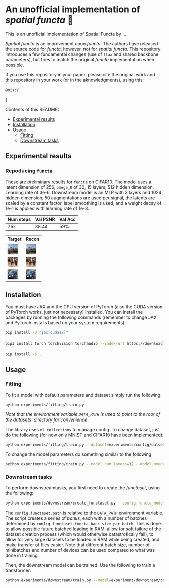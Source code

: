 # An unofficial implementation of *spatial functa* 🌌

This is an unofficial implementation of Spatial Functa by ...

*Spatial functa* is an improvement upon *functa*. The authors have released the source code for *functa*, however, not for *spatial functa*. This repository introduces a few fundamental changes (use of `flax` and shared backbone parameters), but tries to match the original *functa* implementation when possible.

If you use this repository in your paper, please cite the original work and this repository in your work (or in the aknowledgments), using this:

```
@misc{

}
```

Contents of this README:

- [Experimental results](#experimental-results)
- [Installation](#installation)
- [Usage](#usage)
    - [Fitting](#fitting)
    - [Downstream tasks](#downstream-tasks)

## Experimental results

### Repoducing `functa`

These are preliminary results for `functa` on CIFAR10. The model uses a latent dimension of 256, `omega_0` of 30, 15 layers, 512 hidden dimension. Learning rate of 3e-6. Downstream model is an MLP with 3 layers and 1024 hidden dimension, 50 augmentations are used per signal, the latents are scaled by a constant factor, label smoothing is used, and a weight decay of 1e-1 is applied with learning rate of 1e-3.


| Num steps| Val PSNR | Val Acc |
|------|-----|-----|
|75k| 38.44| 59% |

|Target| Recon|
|-----|----|
| <img src="assets/media_images_val_images_target_4.png" width=32px> | <img src="assets/media_images_val_images_recon_4.png" width=32px> |
| <img src="assets/media_images_val_images_target_0.png" width=32px> | <img src="assets/media_images_val_images_recon_0.png" width=32px> |
| <img src="assets/media_images_val_images_target_1.png" width=32px> | <img src="assets/media_images_val_images_recon_1.png" width=32px> |



## Installation
You must have JAX and the CPU version of PyTorch (also the CUDA version of PyTorch works, just not necessary) installed. You can install the packages by running the following commands (remember to change JAX and PyTorch installs based on your system requirements):
```bash
pip install -U "jax[cuda12]"

pip3 install torch torchvision torchaudio --index-url https://download.pytorch.org/whl/cpu

pip install -e .
```

## Usage
### Fitting
To fit a model with default parameters and dataset simply run the following:

```bash
python experiments/fitting/train.py
```

*Note that the environment variable `DATA_PATH` is used to point to the root of the datasets' directory for convenience*.

The library uses `ml_collections` to manage config. To change dataset, just do the following (for now only MNIST and CIFAR10 have been implemented):

```bash
python experiments/fitting/train.py --dataset=experiments/config/datset.py:mnist
```

To change the model parameters do something similar to the following:

```bash
python experiments/fitting/train.py --model.num_layers=12 --model.omega_0=15
```

### Downstream tasks

To perform downstreamtasks, you first need to create the *functaset*, using the following:

```bash
python experiments/downstream/create_functaset.py --config.functa_model_dir='path_to_experiment_folder' --config.functaset.path=spatial_cifar10
```

The `config.functaset.path` is relative to the `DATA_PATH` environment variable. The script creates a series of *banks*, each with a number of batches determined by `config.functaset.functa_bank_size_per_batch`. This is done to allow possible future batched loading in RAM, allow for soft failure of the dataset creation process (which would otherwise catastrofically fail), to allow for very large datasets to be loaded in RAM while being created, and make transfer of files easier. Note that different batch size, number of minibatches and number of devices can be used compared to what was done in training.

Then, the downstream model can be trained. Use the following to train a transformer:

```bash
python experiments/downstream/train.py --model=experiment/downstream/config/classifier_model.py:transformer --config.functaset.path=spatial_cifar10
```

